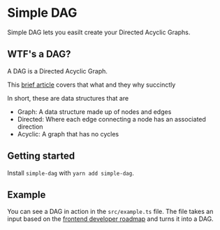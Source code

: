 # Simple DAG

Simple DAG lets you easilt create your Directed Acyclic Graphs.

## WTF's a DAG?

A DAG is a Directed Acyclic Graph.

This [brief article](https://hazelcast.com/glossary/directed-acyclic-graph/) covers that what and they why succinctly

In short, these are data structures that are
- Graph: A data structure made up of nodes and edges
- Directed: Where each edge connecting a node has an associated direction
- Acyclic: A graph that has no cycles

## Getting started

Install `simple-dag` with `yarn add simple-dag`.

## Example

You can see a DAG in action in the `src/example.ts` file. The file takes an input based on the [frontend developer roadmap](https://roadmap.sh/frontend) and turns it into a DAG.